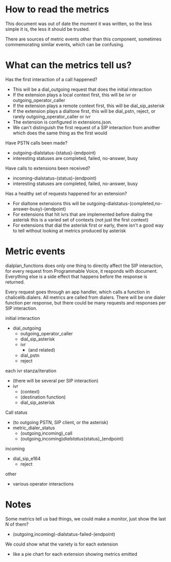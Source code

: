 # How to read the metrics

This document was out of date the moment it was written, so the less simple it is, the less it should be trusted.

There are sources of metric events other than this component, sometimes commemorating similar events, which can be confusing.

# What can the metrics tell us?

Has the first interaction of a call happened?
- This will be a dial_outgoing request that does the initial interaction
- If the extension plays a local context first, this will be ivr or outgoing_operator_caller
- If the extension plays a remote context first, this will be dial_sip_asterisk
- If the extension plays a dialtone first, this will be dial_pstn, reject, or rarely outgoing_operator_caller or ivr
- The extension is configured in extensions.json.
- We can't distinguish the first request of a SIP interaction from another which does the same thing as the first would

Have PSTN calls been made?
- outgoing-dialstatus-(status)-(endpoint)
- interesting statuses are completed, failed, no-answer, busy

Have calls to extensions been received?
- incoming-dialstatus-(status)-(endpoint)
- interesting statuses are completed, failed, no-answer, busy

Has a healthy set of requests happened for an extension?
- For dialtone extensions this will be outgoing-dialstatus-(completed,no-answer-busy)-(endpoint)
- For extensions that hit ivrs that are implemented before dialing the asterisk this is a varied set of contexts (not just the first context)
- For extensions that dial the asterisk first or early, there isn't a good way to tell without looking at metrics produced by asterisk

# Metric events

dialplan_functions does only one thing to directly affect the SIP interaction, for every request from Programmable Voice, it responds with document. Everything else is a side effect that happens before the response is returned.

Every request goes through an app handler, which calls a function in chalicelib.dialers. All metrics are called from dialers. There will be one dialer function per response, but there could be many requests and responses per SIP interaction.

initial interaction
- dial_outgoing
  - outgoing_operator_caller
  - dial_sip_asterisk
  - ivr
    - (and related)
  - dial_pstn
  - reject
  
each ivr stanza/iteration
- (there will be several per SIP interaction)
- ivr
  - (context)
  - (destination function)
  - dial_sip_asterisk

Call status
- (to outgoing PSTN, SIP client, or the asterisk)
- metric_dialer_status
  - (outgoing,incoming)_call
  - (outgoing,incoming)_dialstatus_(status)_(endpoint)

incoming
- dial_sip_e164
  - reject
  
other
- various operator interactions

# Notes

Some metrics tell us bad things, we could make a monitor, just show the last N of them?
- (outgoing,incoming)-dialstatus-failed-(endpoint)

We could show what the variety is for each extension
- like a pie chart for each extension showing metrics emitted

